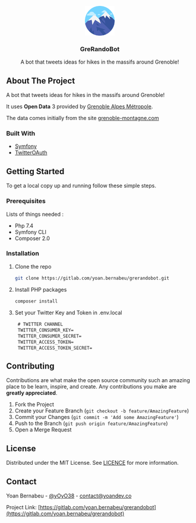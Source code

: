 <p align="center">
  <a href="https://gitlab.com/yoan.bernabeu/grerandobot">
    <img src="logo.png" alt="Logo" width="80" height="80">
  </a>

  <h3 align="center">GreRandoBot</h3>

  <p align="center">
    A bot that tweets ideas for hikes in the massifs around Grenoble!
</p>



## About The Project

A bot that tweets ideas for hikes in the massifs around Grenoble!

It uses **Open Data**
3 provided by [Grenoble Alpes Métropole](https://data.metropolegrenoble.fr/ckan/dataset/balades-dans-les-massifs-autour-de-grenoble/resource/6404a8f4-e61f-4b79-93d1-e4bd71dedc26).

The data comes initially from the site [grenoble-montagne.com](https://www.grenoble-montagne.com/)

### Built With

* [Symfony](https://symfony.com/)
* [TwitterOAuth](https://twitteroauth.com/)



<!-- GETTING STARTED -->
## Getting Started

To get a local copy up and running follow these simple steps.

### Prerequisites

Lists of things needed :
* Php 7.4
* Symfony CLI
* Composer 2.0

### Installation

1. Clone the repo
   ```sh
   git clone https://gitlab.com/yoan.bernabeu/grerandobot.git
   ```
2. Install PHP packages
   ```sh
   composer install
   ```
3. Set your Twitter Key and Token in .env.local
   ```env
    # TWITTER CHANNEL
    TWITTER_CONSUMER_KEY=
    TWITTER_CONSUMER_SECRET=
    TWITTER_ACCESS_TOKEN=
    TWITTER_ACCESS_TOKEN_SECRET=
   ```



<!-- CONTRIBUTING -->
## Contributing

Contributions are what make the open source community such an amazing place to be learn, inspire, and create. Any contributions you make are **greatly appreciated**.

1. Fork the Project
2. Create your Feature Branch (`git checkout -b feature/AmazingFeature`)
3. Commit your Changes (`git commit -m 'Add some AmazingFeature'`)
4. Push to the Branch (`git push origin feature/AmazingFeature`)
5. Open a Merge Request



<!-- LICENSE -->
## License

Distributed under the MIT License. See [LICENCE](LICENSE) for more information.



<!-- CONTACT -->
## Contact

Yoan Bernabeu - [@yOyO38](https://twitter.com/yOyO38) - contact@yoandev.co

Project Link: [https://gitlab.com/yoan.bernabeu/grerandobot](https://gitlab.com/yoan.bernabeu/grerandobot)